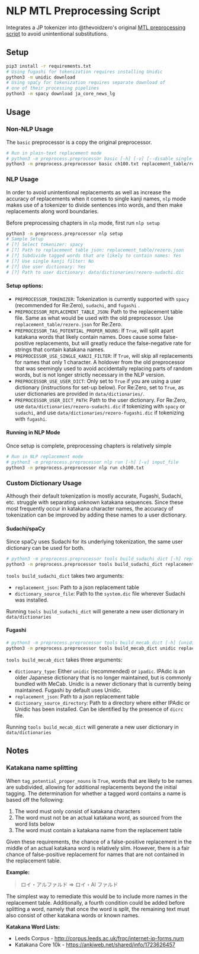 # NLP MTL Preprocessing Script

Integrates a JP tokenizer into @thevoidzero's original [MTL preprocessing script](https://github.com/Atreyagaurav/mtl-related-scripts) to avoid unintentional substitutions.

## Setup

```bash
pip3 install -r requirements.txt
# Using fugashi for tokenization requires installing Unidic
python3 -m unidic download
# Using spaCy for tokenization requires separate download of 
# one of their processing pipelines
python3 -m spacy download ja_core_news_lg
```

## Usage

### Non-NLP Usage

The `basic` preprocessor is a copy the original preprocessor.

```bash
# Run in plain-text replacement mode
# python3 -m preprocess.preprocessor basic [-h] [-v] [--disable_single_kanji_filter] input_file replacement_json
python3 -m preprocess.preprocessor basic ch100.txt replacement_table/rezero.json
```

### NLP Usage

In order to avoid unintentional replacements as well as increase the accuracy of replacements when it comes to single kanji names, `nlp` mode makes use of a tokenizer to divide sentences into words, and then make replacements along word boundaries. 

Before preprocessing chapters in `nlp` mode, first run `nlp setup`

```bash
python3 -m preprocess.preprocessor nlp setup
# Sample Setup
# [?] Select tokenizer: spacy
# [?] Path to replacement table json: replacement_table/rezero.json
# [?] Subdivide tagged words that are likely to contain names: Yes
# [?] Use single kanji filter: No
# [?] Use user dictionary: Yes
# [?] Path to user dictionary: data/dictionaries/rezero-sudachi.dic
```

#### Setup options:

-   `PREPROCESSOR_TOKENIZER`:  Tokenization is currently supported with `spacy` (recommended for Re:Zero), `sudachi`, and `fugashi` . 
-   `PREPROCESSOR_REPLACEMENT_TABLE_JSON`: Path to the replacement table file. Same as what would be used with the old preprocessor. Use `replacement_table/rezero.json` for Re:Zero.
-   `PREPROCESSOR_TAG_POTENTIAL_PROPER_NOUNS`: If `True`, will split apart katakana words that likely contain names. Does cause some false-positive replacements, but will greatly reduce the false-negative rate for strings that contain katakana names.
-   `PREPROCESSOR_USE_SINGLE_KANJI_FILTER`: If `True`, will skip all replacements for names that only 1 character. A holdover from the old preprocessor that was seemingly used to avoid accidentally replacing parts of random words, but is not longer strictly necessary in the NLP version.
-   `PREPROCESSOR_USE_USER_DICT`: Only set to `True` if you are using a user dictionary (instructions for set-up below). For Re:Zero, set to `True`, as user dictionaries are provided in `data/dictionaries/`.
-   `PREPROCESSOR_USER_DICT_PATH`: Path to the user dictionary. For Re:Zero, use `data/dictionaries/rezero-sudachi.dic`  if tokenizing with `spacy` or `sudachi`, and use `data/dictionaries/rezero-fugashi.dic` if tokenizing with `fugashi`.

#### Running in NLP Mode

Once setup is complete, preprocessing chapters is relatively simple

```bash
# Run in NLP replacement mode
# python3 -m preprocess.preprocessor nlp run [-h] [-v] input_file
python3 -m preprocess.preprocessor nlp run ch100.txt
```

### Custom Dictionary Usage
Although their default tokenization is mostly accurate, Fugashi, Sudachi, etc. struggle with separating unknown katakana sequences. Since these most frequently occur in katakana character names, the accuracy of tokenization can be improved by adding these names to a user dictionary.

#### Sudachi/spaCy

Since spaCy uses Sudachi for its underlying tokenization, the same user dictionary can be used for both.

```bash
# python3 -m preprocess.preprocessor tools build_sudachi_dict [-h] replacement_json dictionary_source_file
python3 -m preprocess.preprocessor tools build_sudachi_dict replacement_table/rezero.json venv/lib/python3.10/site-packages/sudachidict_core/resources/system.dic
```
`tools build_sudachi_dict` takes two arguments:

-   `replacement_json`: Path to a json replacement table
-   `dictionary_source_file`: Path to the  `system.dic` file wherever Sudachi was installed.

Running `tools build_sudachi_dict` will generate a new user dictionary in `data/dictionaries`

#### Fugashi
```bash
# python3 -m preprocess.preprocessor tools build_mecab_dict [-h] {unidic,ipadic} replacement_json dictionary_source_directory
python3 -m preprocess.preprocessor tools build_mecab_dict unidic replacement_table/rezero.json venv/lib/python3.10/site-packages/unidic/dicdir/
```

`tools build_mecab_dict` takes three arguments:

-   `dictionary_type`: Either `unidic` (recommended) or `ipadic`. IPAdic is an older Japanese dictionary that is no longer maintained, but is commonly bundled with MeCab. Unidic is a newer dictionary that is currently being maintained. Fugashi by default uses Unidic.
-   `replacement_json`: Path to a json replacement table
-   `dictionary_source_directory`: Path to a directory where either IPAdic or Unidic has been installed. Can be identified by the presence of `dicrc` file.

Running `tools build_mecab_dict` will generate a new user dictionary in `data/dictionaries`

## Notes

### Katakana name splitting

When `tag_potential_proper_nouns` is `True`, words that are likely to be names are subdivided, allowing for additional replacements beyond the initial tagging. The determination for whether a tagged word contains a name is based off the following:

1. The word must only consist of katakana characters
2. The word must not be an actual katakana word, as sourced from the word lists below
3. The word must contain a katakana name from the replacement table

Given these requirements, the chance of a false-positive replacement in the middle of an actual katakana word is relatively slim. However, there is a fair chance of false-positive replacement for names that are not contained in the replacement table.

**Example:**

> ロイ・アルファルド => ロイ・Al ファルド

The simplest way to remediate this would be to include more names in the replacement table. Additionally, a fourth condition could be added before splitting a word, namely that once the word is split, the remaining text must also consist of other katakana words or known names.

**Katakana Word Lists:**

* Leeds Corpus - http://corpus.leeds.ac.uk/frqc/internet-jp-forms.num
* Katakana Core 10k - https://ankiweb.net/shared/info/1723626457
